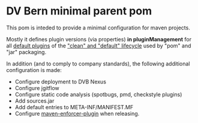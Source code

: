 # DV Bern minimal parent pom
This pom is inteded to provide a minimal configuration for maven projects.

Mostly it defines plugin versions (via properties) **in pluginManagement**
for all [default plugins](https://maven.apache.org/guides/introduction/introduction-to-the-lifecycle.html#Built-in_Lifecycle_Bindings)
of the ["clean" and "default" lifecycle](https://maven.apache.org/guides/introduction/introduction-to-the-lifecycle.html#Lifecycle_Reference)
used by "pom" and "jar" packaging.


In addition (and to comply to company standards), the following additional configuration is made:
* Configure deployment to DVB Nexus
* Configure jgitflow
* Configure static code analysis (spotbugs, pmd, checkstyle plugins)
* Add sources.jar
* Add default entries to META-INF/MANIFEST.MF
* Configure [maven-enforcer-plugin](http://maven.apache.org/enforcer/maven-enforcer-plugin/) when releasing.
